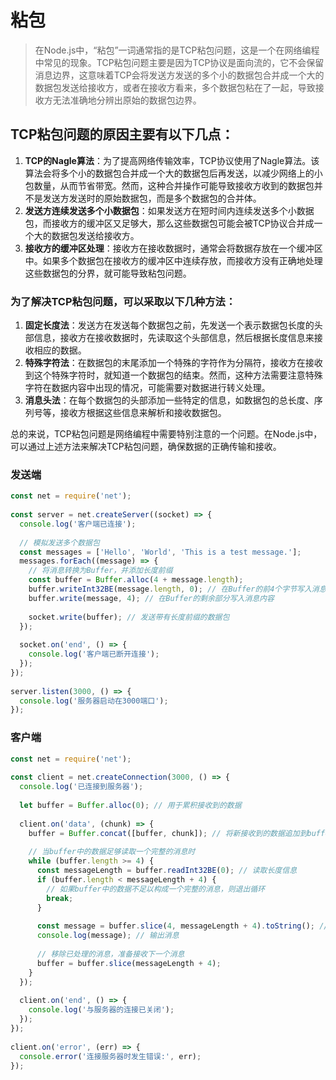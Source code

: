 # 粘包

> 在Node.js中，“粘包”一词通常指的是TCP粘包问题，这是一个在网络编程中常见的现象。TCP粘包问题主要是因为TCP协议是面向流的，它不会保留消息边界，这意味着TCP会将发送方发送的多个小的数据包合并成一个大的数据包发送给接收方，或者在接收方看来，多个数据包粘在了一起，导致接收方无法准确地分辨出原始的数据包边界。

## TCP粘包问题的原因主要有以下几点：

1. **TCP的Nagle算法**：为了提高网络传输效率，TCP协议使用了Nagle算法。该算法会将多个小的数据包合并成一个大的数据包后再发送，以减少网络上的小包数量，从而节省带宽。然而，这种合并操作可能导致接收方收到的数据包并不是发送方发送时的原始数据包，而是多个数据包的合并体。
2. **发送方连续发送多个小数据包**：如果发送方在短时间内连续发送多个小数据包，而接收方的缓冲区又足够大，那么这些数据包可能会被TCP协议合并成一个大的数据包发送给接收方。
3. **接收方的缓冲区处理**：接收方在接收数据时，通常会将数据存放在一个缓冲区中。如果多个数据包在接收方的缓冲区中连续存放，而接收方没有正确地处理这些数据包的分界，就可能导致粘包问题。

### 为了解决TCP粘包问题，可以采取以下几种方法：

1. **固定长度法**：发送方在发送每个数据包之前，先发送一个表示数据包长度的头部信息，接收方在接收数据时，先读取这个头部信息，然后根据长度信息来接收相应的数据。
2. **特殊字符法**：在数据包的末尾添加一个特殊的字符作为分隔符，接收方在接收到这个特殊字符时，就知道一个数据包的结束。然而，这种方法需要注意特殊字符在数据内容中出现的情况，可能需要对数据进行转义处理。
3. **消息头法**：在每个数据包的头部添加一些特定的信息，如数据包的总长度、序列号等，接收方根据这些信息来解析和接收数据包。

总的来说，TCP粘包问题是网络编程中需要特别注意的一个问题。在Node.js中，可以通过上述方法来解决TCP粘包问题，确保数据的正确传输和接收。


### 发送端

```javascript
const net = require('net');  
  
const server = net.createServer((socket) => {  
  console.log('客户端已连接');  
  
  // 模拟发送多个数据包  
  const messages = ['Hello', 'World', 'This is a test message.'];  
  messages.forEach((message) => {  
    // 将消息转换为Buffer，并添加长度前缀  
    const buffer = Buffer.alloc(4 + message.length);  
    buffer.writeInt32BE(message.length, 0); // 在Buffer的前4个字节写入消息长度（大端序）  
    buffer.write(message, 4); // 在Buffer的剩余部分写入消息内容  
  
    socket.write(buffer); // 发送带有长度前缀的数据包  
  });  
  
  socket.on('end', () => {  
    console.log('客户端已断开连接');  
  });  
});  
  
server.listen(3000, () => {  
  console.log('服务器启动在3000端口');  
});
```

### 客户端

```javascript
const net = require('net');  
  
const client = net.createConnection(3000, () => {  
  console.log('已连接到服务器');  
  
  let buffer = Buffer.alloc(0); // 用于累积接收到的数据  
  
  client.on('data', (chunk) => {  
    buffer = Buffer.concat([buffer, chunk]); // 将新接收到的数据追加到buffer中  
  
    // 当buffer中的数据足够读取一个完整的消息时  
    while (buffer.length >= 4) {  
      const messageLength = buffer.readInt32BE(0); // 读取长度信息  
      if (buffer.length < messageLength + 4) {  
        // 如果buffer中的数据不足以构成一个完整的消息，则退出循环  
        break;  
      }  
  
      const message = buffer.slice(4, messageLength + 4).toString(); // 提取消息内容  
      console.log(message); // 输出消息  
  
      // 移除已处理的消息，准备接收下一个消息  
      buffer = buffer.slice(messageLength + 4);  
    }  
  });  
  
  client.on('end', () => {  
    console.log('与服务器的连接已关闭');  
  });  
});  
  
client.on('error', (err) => {  
  console.error('连接服务器时发生错误:', err);  
});
```
